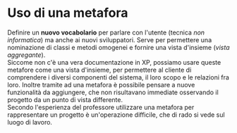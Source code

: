 # Uso di una metafora

Definire un __nuovo vocabolario__ per parlare con l'utente (tecnica _non informatica_) ma anche ai nuovi sviluppatori.
Serve per permettere una nominazione di classi e metodi omogenei e fornire una vista d'insieme (_vista aggregante_). \
Siccome non c'è una vera documentazione in XP, possiamo usare queste metafore come una vista d'insieme, per permettere al cliente di comprendere i diversi componenti del sistema, il loro scopo e le relazioni fra loro.
Inoltre tramite ad una metafora è possibile pensare a nuove funzionalità da aggiungere, che non risultavano immediate osservando il progetto da un punto di vista differente.   
Secondo l'esperienza del professore utilizzare una metafora per rappresentare un progetto è un'operazione difficile, che di rado si vede sul luogo di lavoro.